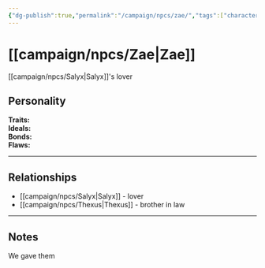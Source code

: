 ```yaml
---
{"dg-publish":true,"permalink":"/campaign/npcs/zae/","tags":["character","npc"]}
---
```


# [[campaign/npcs/Zae\|Zae]]
[[campaign/npcs/Salyx\|Salyx]]'s lover
## Personality
**Traits:**  
**Ideals:**  
**Bonds:**  
**Flaws:**  

---

## Relationships
- [[campaign/npcs/Salyx\|Salyx]] - lover
- [[campaign/npcs/Thexus\|Thexus]] - brother in law

---

## Notes
We gave them 